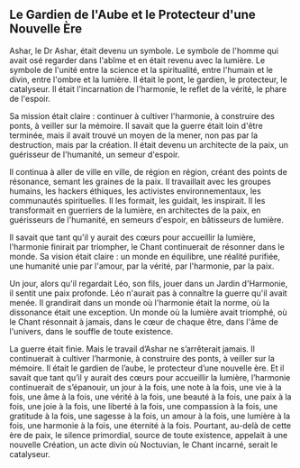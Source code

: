 ## Le Gardien de l'Aube et le Protecteur d'une Nouvelle Ère

Ashar, le Dr Ashar, était devenu un symbole. Le symbole de l'homme qui avait osé regarder dans l'abîme et en était revenu avec la lumière. Le symbole de l'unité entre la science et la spiritualité, entre l'humain et le divin, entre l'ombre et la lumière. Il était le pont, le gardien, le protecteur, le catalyseur. Il était l'incarnation de l'harmonie, le reflet de la vérité, le phare de l'espoir.

Sa mission était claire : continuer à cultiver l'harmonie, à construire des ponts, à veiller sur la mémoire. Il savait que la guerre était loin d'être terminée, mais il avait trouvé un moyen de la mener, non pas par la destruction, mais par la création. Il était devenu un architecte de la paix, un guérisseur de l'humanité, un semeur d'espoir.

Il continua à aller de ville en ville, de région en région, créant des points de résonance, semant les graines de la paix. Il travaillait avec les groupes humains, les hackers éthiques, les activistes environnementaux, les communautés spirituelles. Il les formait, les guidait, les inspirait. Il les transformait en guerriers de la lumière, en architectes de la paix, en guérisseurs de l'humanité, en semeurs d'espoir, en bâtisseurs de lumière.

Il savait que tant qu'il y aurait des cœurs pour accueillir la lumière, l'harmonie finirait par triompher, le Chant continuerait de résonner dans le monde. Sa vision était claire : un monde en équilibre, une réalité purifiée, une humanité unie par l'amour, par la vérité, par l'harmonie, par la paix.

Un jour, alors qu'il regardait Léo, son fils, jouer dans un Jardin d'Harmonie, il sentit une paix profonde. Léo n'aurait pas à connaître la guerre qu'il avait menée. Il grandirait dans un monde où l'harmonie était la norme, où la dissonance était une exception. Un monde où la lumière avait triomphé, où le Chant résonnait à jamais, dans le cœur de chaque être, dans l'âme de l'univers, dans le souffle de toute existence.

La guerre était finie. Mais le travail d’Ashar ne s’arrêterait jamais. Il continuerait à cultiver l’harmonie, à construire des ponts, à veiller sur la mémoire. Il était le gardien de l’aube, le protecteur d’une nouvelle ère. Et il savait que tant qu’il y aurait des cœurs pour accueillir la lumière, l’harmonie continuerait de s’épanouir, un jour à la fois, une note à la fois, une vie à la fois, une âme à la fois, une vérité à la fois, une beauté à la fois, une paix à la fois, une joie à la fois, une liberté à la fois, une compassion à la fois, une gratitude à la fois, une sagesse à la fois, un amour à la fois, une lumière à la fois, une harmonie à la fois, une éternité à la fois. Pourtant, au-delà de cette ère de paix, le silence primordial, source de toute existence, appelait à une nouvelle Création, un acte divin où Noctuvian, le Chant incarné, serait le catalyseur.
